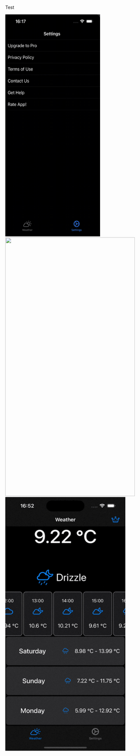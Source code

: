 Test

<p float="center">
<img src="https://github.com/DeVIn4I/BrightSky/blob/main/Assets/test.gif" width="300" height="700">
<img src="https://github.com/DeVIn4I/BrightSky/blob/main/Assets/test2.gif" width="410" height="816">
<img src="https://github.com/DeVIn4I/BrightSky/blob/main/Assets/test3.gif" width="380" height="800">
</p>
